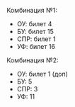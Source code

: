 Комбинация №1:
- ОУ: билет 4
- БУ: билет 15
- СПР: билет 1
- УФ: билет 16

Комбинация №2:
- ОУ: билет 1 (доп)
- БУ: 5
- СПР: 3
- УФ: 11
